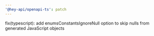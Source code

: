 ```yaml
---
'@hey-api/openapi-ts': patch
---
```


fix(typescript): add enumsConstantsIgnoreNull option to skip nulls from generated JavaScript objects
